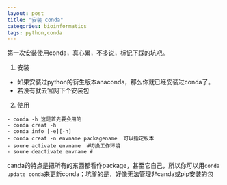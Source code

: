 ```yaml
---
layout: post
title: "安装 conda"
categories: bioinformatics
tags: python,conda
---
```


第一次安装使用conda，真心累，不多说，标记下踩的坑吧。
1. 安装
- 如果安装过python的衍生版本anaconda，那么你就已经安装过conda了。
- 若没有就去官网下个安装包
2. 使用
```
- conda -h 这是首先要会用的
- conda creat -h
- conda info [-e][-h]
- conda creat -n envname packagename  可以指定版本
- soure activate envname  #切换工作环境
- soure deactivate envname #
```
canda的特点是把所有的东西都看作package，甚至它自己，所以你可以用`conda update conda`来更新conda；坑爹的是，好像无法管理非canda或pip安装的包

